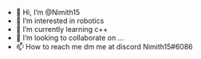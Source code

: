 - 👋 Hi, I’m @Nimith15
- 👀 I’m interested in robotics
- 🌱 I’m currently learning c++
- 💞️ I’m looking to collaborate on ...
- 📫 How to reach me dm me at discord Nimith15#6086

<!---
Nimith15/Nimith15 is a ✨ special ✨ repository because its `README.md` (this file) appears on your GitHub profile.
You can click the Preview link to take a look at your changes.
--->
